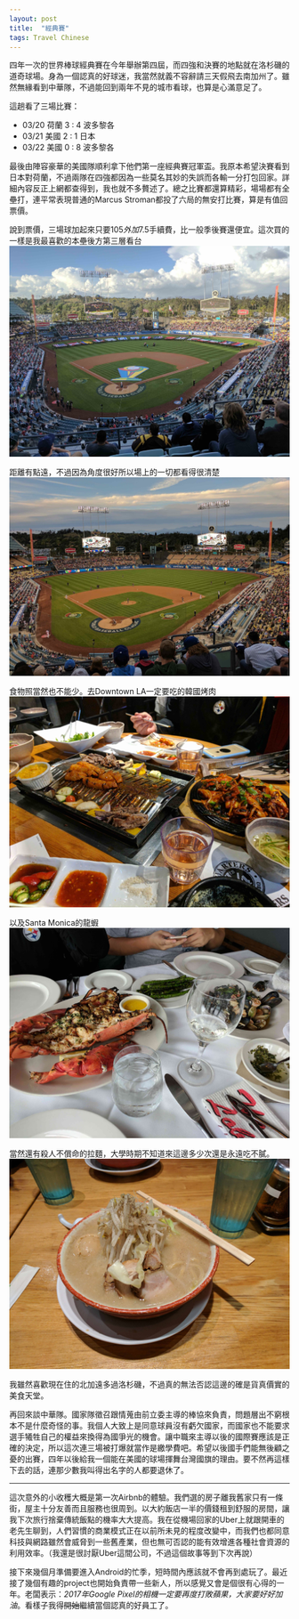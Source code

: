 ```yaml
---
layout: post
title:  "經典賽"
tags: Travel Chinese
---
```


四年一次的世界棒球經典賽在今年舉辦第四屆，而四強和決賽的地點就在洛杉磯的道奇球場。身為一個認真的好球迷，我當然就義不容辭請三天假飛去南加州了。雖然無緣看到中華隊，不過能回到兩年不見的城市看球，也算是心滿意足了。

<!--endexcerpt-->

這趟看了三場比賽：

- 03/20 荷蘭 3 : 4 波多黎各
- 03/21 美國 2 : 1 日本
- 03/22 美國 0 : 8 波多黎各

最後由陣容豪華的美國隊順利拿下他們第一座經典賽冠軍盃。我原本希望決賽看到日本對荷蘭，不過兩隊在四強都因為一些莫名其妙的失誤而各輸一分打包回家。詳細內容反正上網都查得到，我也就不多贅述了。總之比賽都還算精彩，場場都有全壘打，連平常表現普通的Marcus Stroman都投了六局的無安打比賽，算是有值回票價。

說到票價，三場球加起來只要$105外加$7.5手續費，比一般季後賽還便宜。這次買的一樣是我最喜歡的本壘後方第三層看台
![pregame](/res/blog/2017-03-25-wbc/stadium_pre.jpg)

距離有點遠，不過因為角度很好所以場上的一切都看得很清楚
![night](/res/blog/2017-03-25-wbc/stadium.jpg)

食物照當然也不能少。去Downtown LA一定要吃的韓國烤肉
![kbbq](/res/blog/2017-03-25-wbc/kbbq.jpg)

以及Santa Monica的龍蝦
![lobster](/res/blog/2017-03-25-wbc/lobster.jpg)

當然還有殺人不償命的拉麵，大學時期不知道來這邊多少次還是永遠吃不膩。
![ramen](/res/blog/2017-03-25-wbc/ramen.jpg)


我雖然喜歡現在住的北加遠多過洛杉磯，不過真的無法否認這邊的確是貨真價實的美食天堂。

再回來談中華隊。國家隊徵召跟情蒐由前立委主導的棒協來負責，問題層出不窮根本不是什麼奇怪的事。我個人大致上是同意球員沒有虧欠國家，而國家也不能要求選手犧牲自己的權益來換得為國爭光的機會。讓中職來主導以後的國際賽應該是正確的決定，所以這次連三場被打爆就當作是繳學費吧。希望以後國手們能無後顧之憂的出賽，四年以後給我一個能在美國的球場揮舞台灣國旗的理由。要不然再這樣下去的話，連那少數我叫得出名字的人都要退休了。

*****

這次意外的小收穫大概是第一次Airbnb的體驗。我們選的房子離我舊家只有一條街，屋主十分友善而且服務也很周到。以大約飯店一半的價錢租到舒服的房間，讓我下次旅行捨棄傳統飯點的機率大大提高。我在從機場回家的Uber上就跟開車的老先生聊到，人們習慣的商業模式正在以前所未見的程度改變中，而我們也都同意科技與網路雖然會威脅到一些舊產業，但也無可否認的能有效增進各種社會資源的利用效率。（我還是很討厭Uber這間公司，不過這個故事等到下次再說）

接下來幾個月準備要進入Android的忙季，短時間內應該就不會再到處玩了。最近接了幾個有趣的project也開始負責帶一些新人，所以感覺又會是個很有心得的一年。老闆表示：_2017年Google Pixel的相機一定要再度打敗蘋果，大家要好好加油_。看樣子我得~~開始~~繼續當個認真的好員工了。
